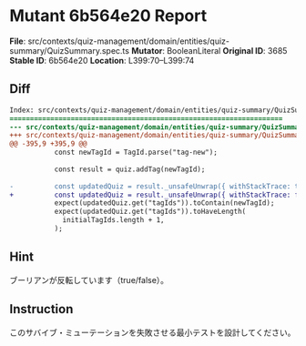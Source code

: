 # Mutant 6b564e20 Report

**File**: src/contexts/quiz-management/domain/entities/quiz-summary/QuizSummary.spec.ts
**Mutator**: BooleanLiteral
**Original ID**: 3685
**Stable ID**: 6b564e20
**Location**: L399:70–L399:74

## Diff

```diff
Index: src/contexts/quiz-management/domain/entities/quiz-summary/QuizSummary.spec.ts
===================================================================
--- src/contexts/quiz-management/domain/entities/quiz-summary/QuizSummary.spec.ts	original
+++ src/contexts/quiz-management/domain/entities/quiz-summary/QuizSummary.spec.ts	mutated #3685
@@ -395,9 +395,9 @@
           const newTagId = TagId.parse("tag-new");
 
           const result = quiz.addTag(newTagId);
 
-          const updatedQuiz = result._unsafeUnwrap({ withStackTrace: true });
+          const updatedQuiz = result._unsafeUnwrap({ withStackTrace: false });
           expect(updatedQuiz.get("tagIds")).toContain(newTagId);
           expect(updatedQuiz.get("tagIds")).toHaveLength(
             initialTagIds.length + 1,
           );
```

## Hint

ブーリアンが反転しています（true/false）。

## Instruction

このサバイブ・ミューテーションを失敗させる最小テストを設計してください。
